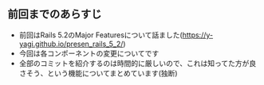 ## 前回までのあらすじ

* 前回はRails 5.2のMajor Featuresについて話ました(https://y-yagi.github.io/presen_rails_5_2/)
* 今回は各コンポーネントの変更についてです
* 全部のコミットを紹介するのは時間的に厳しいので、これは知ってた方が良さそう、という機能についてまとめています(独断)
